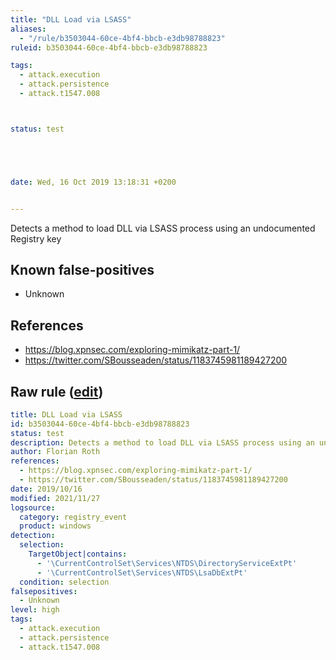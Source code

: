 ```yaml
---
title: "DLL Load via LSASS"
aliases:
  - "/rule/b3503044-60ce-4bf4-bbcb-e3db98788823"
ruleid: b3503044-60ce-4bf4-bbcb-e3db98788823

tags:
  - attack.execution
  - attack.persistence
  - attack.t1547.008



status: test





date: Wed, 16 Oct 2019 13:18:31 +0200


---
```


Detects a method to load DLL via LSASS process using an undocumented Registry key

<!--more-->


## Known false-positives

* Unknown



## References

* https://blog.xpnsec.com/exploring-mimikatz-part-1/
* https://twitter.com/SBousseaden/status/1183745981189427200


## Raw rule ([edit](https://github.com/SigmaHQ/sigma/edit/master/rules/windows/registry_event/registry_event_susp_lsass_dll_load.yml))
```yaml
title: DLL Load via LSASS
id: b3503044-60ce-4bf4-bbcb-e3db98788823
status: test
description: Detects a method to load DLL via LSASS process using an undocumented Registry key
author: Florian Roth
references:
  - https://blog.xpnsec.com/exploring-mimikatz-part-1/
  - https://twitter.com/SBousseaden/status/1183745981189427200
date: 2019/10/16
modified: 2021/11/27
logsource:
  category: registry_event
  product: windows
detection:
  selection:
    TargetObject|contains:
      - '\CurrentControlSet\Services\NTDS\DirectoryServiceExtPt'
      - '\CurrentControlSet\Services\NTDS\LsaDbExtPt'
  condition: selection
falsepositives:
  - Unknown
level: high
tags:
  - attack.execution
  - attack.persistence
  - attack.t1547.008

```

